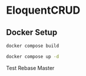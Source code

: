 # EloquentCRUD

## Docker Setup

```sh
docker compose build
```

```sh
docker compose up -d
```

Test Rebase Master